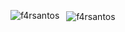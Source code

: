 

<p>&nbsp;
  <img align="left" src="https://github-readme-stats.vercel.app/api?username=f4rsantos&show_icons=true&theme=tokyonight&locale=en" alt="f4rsantos" />
  <img align="center" src="https://github-
    readme-stats.vercel.app/api/top-langs?username=f4rsantos&show_icons=true&theme=tokyonight&locale=en&layout=compact" alt="f4rsantos" />
</p>
<!--
**f4rsantos/f4rsantos** is a ✨ _special_ ✨ repository because its `README.md` (this file) appears on your GitHub profile.

Here are some ideas to get you started:

- 🔭 I’m currently working on ...
- 🌱 I’m currently learning ...
- 👯 I’m looking to collaborate on ...
- 🤔 I’m looking for help with ...
- 💬 Ask me about ...
- 📫 How to reach me: ...
- 😄 Pronouns: ...
- ⚡ Fun fact: ...
-->

